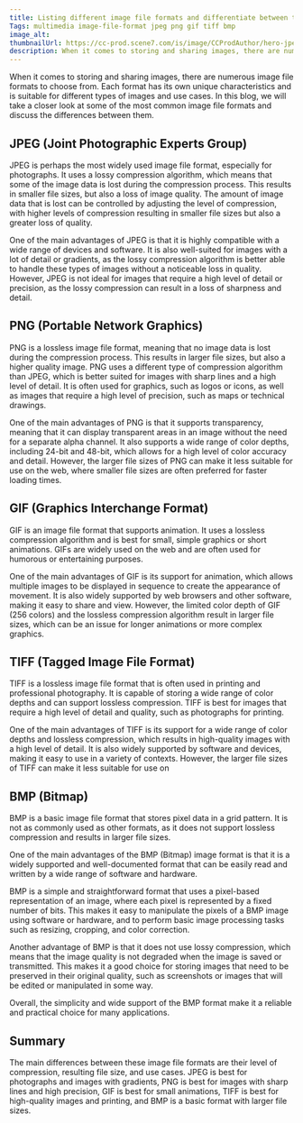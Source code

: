 ```yaml
---
title: Listing different image file formats and differentiate between them
Tags: multimedia image-file-format jpeg png gif tiff bmp
image_alt:
thumbnailUrl: https://cc-prod.scene7.com/is/image/CCProdAuthor/hero-jpeg-vs-png?$pjpeg$&jpegSize=200&wid=900
description: When it comes to storing and sharing images, there are numerous image file formats to choose from. Each format has its own unique characteristics and is suitable for different types of images and use cases. In this blog, we will take a closer look at some of the most common image file formats and discuss the differences between them.
---
```


When it comes to storing and sharing images, there are numerous image file formats to choose from. Each format has its own unique characteristics and is suitable for different types of images and use cases. In this blog, we will take a closer look at some of the most common image file formats and discuss the differences between them.

## JPEG (Joint Photographic Experts Group)

JPEG is perhaps the most widely used image file format, especially for photographs. It uses a lossy compression algorithm, which means that some of the image data is lost during the compression process. This results in smaller file sizes, but also a loss of image quality. The amount of image data that is lost can be controlled by adjusting the level of compression, with higher levels of compression resulting in smaller file sizes but also a greater loss of quality.

One of the main advantages of JPEG is that it is highly compatible with a wide range of devices and software. It is also well-suited for images with a lot of detail or gradients, as the lossy compression algorithm is better able to handle these types of images without a noticeable loss in quality. However, JPEG is not ideal for images that require a high level of detail or precision, as the lossy compression can result in a loss of sharpness and detail.

## PNG (Portable Network Graphics)

PNG is a lossless image file format, meaning that no image data is lost during the compression process. This results in larger file sizes, but also a higher quality image. PNG uses a different type of compression algorithm than JPEG, which is better suited for images with sharp lines and a high level of detail. It is often used for graphics, such as logos or icons, as well as images that require a high level of precision, such as maps or technical drawings.

One of the main advantages of PNG is that it supports transparency, meaning that it can display transparent areas in an image without the need for a separate alpha channel. It also supports a wide range of color depths, including 24-bit and 48-bit, which allows for a high level of color accuracy and detail. However, the larger file sizes of PNG can make it less suitable for use on the web, where smaller file sizes are often preferred for faster loading times.

## GIF (Graphics Interchange Format)

GIF is an image file format that supports animation. It uses a lossless compression algorithm and is best for small, simple graphics or short animations. GIFs are widely used on the web and are often used for humorous or entertaining purposes.

One of the main advantages of GIF is its support for animation, which allows multiple images to be displayed in sequence to create the appearance of movement. It is also widely supported by web browsers and other software, making it easy to share and view. However, the limited color depth of GIF (256 colors) and the lossless compression algorithm result in larger file sizes, which can be an issue for longer animations or more complex graphics.

## TIFF (Tagged Image File Format)

TIFF is a lossless image file format that is often used in printing and professional photography. It is capable of storing a wide range of color depths and can support lossless compression. TIFF is best for images that require a high level of detail and quality, such as photographs for printing.

One of the main advantages of TIFF is its support for a wide range of color depths and lossless compression, which results in high-quality images with a high level of detail. It is also widely supported by software and devices, making it easy to use in a variety of contexts. However, the larger file sizes of TIFF can make it less suitable for use on

## BMP (Bitmap)

BMP is a basic image file format that stores pixel data in a grid pattern. It is not as commonly used as other formats, as it does not support lossless compression and results in larger file sizes.

One of the main advantages of the BMP (Bitmap) image format is that it is a widely supported and well-documented format that can be easily read and written by a wide range of software and hardware.

BMP is a simple and straightforward format that uses a pixel-based representation of an image, where each pixel is represented by a fixed number of bits. This makes it easy to manipulate the pixels of a BMP image using software or hardware, and to perform basic image processing tasks such as resizing, cropping, and color correction.

Another advantage of BMP is that it does not use lossy compression, which means that the image quality is not degraded when the image is saved or transmitted. This makes it a good choice for storing images that need to be preserved in their original quality, such as screenshots or images that will be edited or manipulated in some way.

Overall, the simplicity and wide support of the BMP format make it a reliable and practical choice for many applications.

## Summary

The main differences between these image file formats are their level of compression, resulting file size, and use cases. JPEG is best for photographs and images with gradients, PNG is best for images with sharp lines and high precision, GIF is best for small animations, TIFF is best for high-quality images and printing, and BMP is a basic format with larger file sizes.

